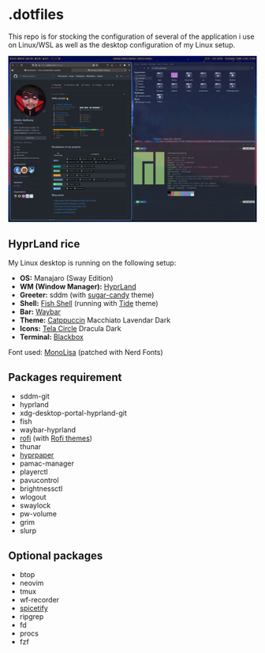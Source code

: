 # .dotfiles

This repo is for stocking the configuration of several of the application i use on Linux/WSL as well as the desktop configuration of my Linux setup.

![rice_example](assets/anthodev_rice_hyprland_catppuccin.jpg)

## HyprLand rice
My Linux desktop is running on the following setup:
- **OS:** Manajaro (Sway Edition)
- **WM (Window Manager):** [HyprLand](https://github.com/hyprwm/Hyprland)
- **Greeter:** sddm (with [sugar-candy](https://www.pling.com/p/1312658) theme)
- **Shell:** [Fish Shell](https://github.com/fish-shell/fish-shell) (running with [Tide](https://github.com/IlanCosman/tide) theme)
- **Bar:** [Waybar](https://github.com/Alexays/Waybar)
- **Theme:** [Catppuccin](https://github.com/catppuccin/gtk) Macchiato Lavendar Dark
- **Icons:** [Tela Circle](https://www.pling.com/p/1359276/) Dracula Dark
- **Terminal:** [Blackbox](https://gitlab.gnome.org/raggesilver/blackbox)

Font used: [MonoLisa](https://monolisa.dev) (patched with Nerd Fonts)

## Packages requirement
- sddm-git
- hyprland
- xdg-desktop-portal-hyprland-git
- fish
- waybar-hyprland
- [rofi](https://github.com/davatorium/rofi) (with [Rofi themes](https://github.com/adi1090x/rofi))
- thunar
- [hyprpaper](https://github.com/hyprwm/hyprpaper)
- pamac-manager
- playerctl
- pavucontrol
- brightnessctl
- wlogout
- swaylock
- pw-volume
- grim
- slurp

## Optional packages
- btop
- neovim
- tmux
- wf-recorder
- [spicetify](https://github.com/spicetify/spicetify-cli)
- ripgrep
- fd
- procs
- fzf
